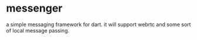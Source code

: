 messenger
======

a simple messaging framework for dart. it will support webrtc and some sort of local message passing.
